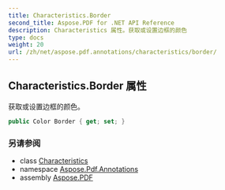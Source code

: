 ```yaml
---
title: Characteristics.Border
second_title: Aspose.PDF for .NET API Reference
description: Characteristics 属性。获取或设置边框的颜色
type: docs
weight: 20
url: /zh/net/aspose.pdf.annotations/characteristics/border/
---
```

## Characteristics.Border 属性

获取或设置边框的颜色。

```csharp
public Color Border { get; set; }
```

### 另请参阅

* class [Characteristics](../)
* namespace [Aspose.Pdf.Annotations](../../../aspose.pdf.annotations/)
* assembly [Aspose.PDF](../../../)